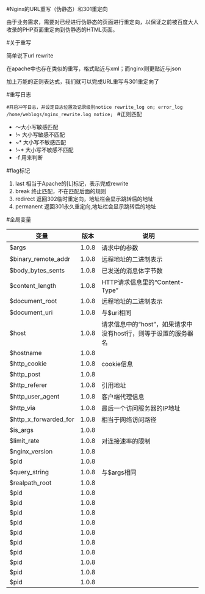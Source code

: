 #Nginx的URL重写（伪静态）和301重定向

由于业务需求，需要对已经进行伪静态的页面进行重定向，以保证之前被百度大人收录的PHP页面重定向到伪静态的HTML页面。

#关于重写

简单说下url rewrite

在apache中也存在类似的重写，格式贴近与xml；而nginx则更贴近与json

加上万能的正则表达式，我们就可以完成URL重写与301重定向了

#重写日志

`#开启冲写日志，并设定日志位置及记录级别notice
rewrite_log on;
error_log /home/weblogs/nginx_rewrite.log notice;
`
#正则匹配

* ～大小写敏感匹配
* !~ 大小写敏感不匹配
* ~* 大小写不敏感匹配
* !~* 大小写不敏感不匹配
* -f 用来判断

#flag标记

1. last 相当于Apache的[L]标记，表示完成rewrite
2. break 终止匹配，不在匹配后面的规则
3. redirect 返回302临时重定向，地址栏会显示跳转后的地址
4. permanent 返回301永久重定向,地址栏会显示跳转后的地址

#全局变量

| 变量 | 版本 | 说明 |
| --- | --- | --- |
| $args | 1.0.8 | 请求中的参数|
| $binary_remote_addr | 1.0.8 | 远程地址的二进制表示 |
| $body_bytes_sents | 1.0.8 | 已发送的消息体字节数 |
| $content_length | 1.0.8 | HTTP请求信息里的“Content-Type” |
| $document_root | 1.0.8 | 远程地址的二进制表示 |
| $document_uri | 1.0.8 | 与$uri相同 |
| $host | 1.0.8 | 请求信息中的“host”，如果请求中没有host行，则等于设置的服务器名 |
| $hostname | 1.0.8 |  |
| $http_cookie | 1.0.8 | cookie信息 |
| $http_post | 1.0.8 |  |
| $http_referer | 1.0.8 | 引用地址 |
| $http_user_agent | 1.0.8 | 客户端代理信息 |
| $http_via | 1.0.8 | 最后一个访问服务器的IP地址 |
| $http_x_forwarded_for | 1.0.8 | 相当于网络访问路径 |
| $is_args | 1.0.8 |  |
| $limit_rate | 1.0.8 | 对连接速率的限制 |
| $nginx_version | 1.0.8 |  |
| $pid | 1.0.8 |  |
| $query_string | 1.0.8 | 与$args相同 |
| $realpath_root | 1.0.8 |  |
| $pid | 1.0.8 |  |
| $pid | 1.0.8 |  |
| $pid | 1.0.8 |  |
| $pid | 1.0.8 |  |
| $pid | 1.0.8 |  |
| $pid | 1.0.8 |  |
| $pid | 1.0.8 |  |
| $pid | 1.0.8 |  |
| $pid | 1.0.8 |  |
| $pid | 1.0.8 |  |
